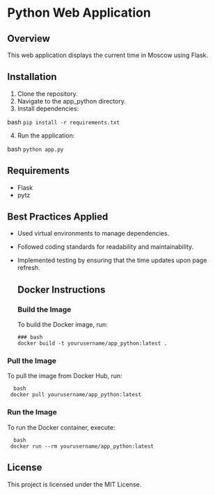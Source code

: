 # Python Web Application

## Overview
This web application displays the current time in Moscow using Flask.

## Installation
1. Clone the repository.
2. Navigate to the app_python directory.
3. Install dependencies:
   
bash
   ```pip install -r requirements.txt```
   
4. Run the application:
   
bash
   ```python app.py```
   

## Requirements
- Flask
- pytz

## Best Practices Applied
- Used virtual environments to manage dependencies.
- Followed coding standards for readability and maintainability.
- Implemented testing by ensuring that the time updates upon page refresh.

   ## Docker Instructions

     ### Build the Image
     To build the Docker image, run:
           
      ### bash
      docker build -t yourusername/app_python:latest .
     
### Pull the Image
   To pull the image from Docker Hub, run:
     
      bash
     docker pull yourusername/app_python:latest
     
### Run the Image
To run the Docker container, execute:
     
      bash
     docker run --rm yourusername/app_python:latest
     
     

## License
This project is licensed under the MIT License.

